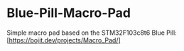 # Blue-Pill-Macro-Pad
Simple macro pad based on the STM32F103c8t6 Blue Pill: [https://bojit.dev/projects/Macro_Pad/]
